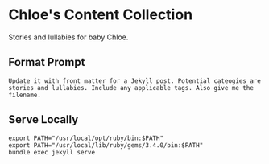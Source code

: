 # Chloe's Content Collection
Stories and lullabies for baby Chloe.

## Format Prompt
```
Update it with front matter for a Jekyll post. Potential cateogies are stories and lullabies. Include any applicable tags. Also give me the filename.
```

## Serve Locally
```
export PATH="/usr/local/opt/ruby/bin:$PATH" 
export PATH="/usr/local/lib/ruby/gems/3.4.0/bin:$PATH"
bundle exec jekyll serve
```
